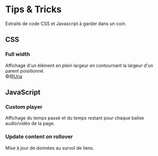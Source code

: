 # Tips & Tricks
Extraits de code CSS et Javascript à garder dans un coin.


## CSS

### Full width
Affichage d'un élément en plein largeur en contournant la largeur d'un parent poisitionné.
<br />©[@Una](https://twitter.com/Una/status/951519740840873984)


## JavaScript

### Custom player
Affichage du temps passé et du temps restant pour chaque balise audio/vidéo de la page.

### Update content on rollover
Mise à jour de données au survol de liens.
